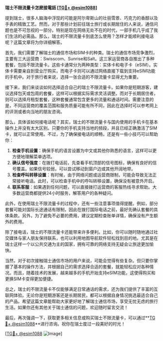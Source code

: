 **瑞士不限流量卡怎麽接電話 [[TG💪+ @esim1088](https://t.me/s/esim1088)]**

提到瑞士，很多人脑海中浮现的可能是阿尔卑斯山的壮丽雪景、巧克力的香醇以及手表的精致工艺。然而，对于那些计划前往瑞士旅行或长期居住的人来说，通信问题也是不可忽视的一部分。特别是现在网络无处不在的时代，一部手机几乎成了我们生活的必需品。那么，瑞士的不限流量卡到底怎么使用？怎样才能顺利接电话呢？这篇文章将为你详细解答。

首先，我们需要了解瑞士的通信市场和SIM卡的种类。瑞士的通信市场竞争激烈，主要有三大运营商：Swisscom、Sunrise和Salt。这三家运营商各自推出了多种套餐，包括不限流量卡。这些卡通常分为两种类型：实体卡和电子卡（eSIM）。实体卡需要亲自到营业厅购买，而电子卡则可以通过网络直接下载到支持eSIM功能的手机中。对于旅行者来说，选择一张合适的不限流量卡显得尤为重要。

接下来，我们来谈谈如何选择适合自己的瑞士不限流量卡。如果你是短期游客，建议选择包天或包周的套餐，这样可以根据实际需求灵活调整。而对于长期居住者，则可以选择月租型套餐，这种套餐通常包含更多的流量和通话时间。需要注意的是，不同运营商的覆盖范围和服务质量可能有所不同，因此在选择时可以参考网上的评测或者向当地的朋友咨询。

那么，具体该如何接电话呢？其实，瑞士的不限流量卡与国内使用的手机卡在基本操作上并没有太大区别。只要你的手机支持当地的频段，并且已经正确激活了SIM卡，就可以正常使用。不过，为了确保接电话的顺畅，还是有一些小技巧可以帮助你：

1. **检查手机设置**：确保手机的语言设置为中文或其他你熟悉的语言，这样可以更方便地理解菜单选项。
2. **确认信号强度**：在拨打电话前，先查看手机顶部的信号图标，确保有良好的信号覆盖。如果信号较弱，可以尝试移动到窗户边或其他开阔地带。
3. **检查呼叫转移设置**：有时候，由于网络问题或运营商限制，可能会导致无法正常接听电话。此时，可以检查手机中的呼叫转移设置，确保没有被意外开启。
4. **联系客服**：如果遇到任何问题，可以直接拨打运营商的客服热线寻求帮助。大多数运营商都提供24小时服务，解答用户的各种疑问。

此外，在使用瑞士不限流量卡的过程中，还有一些注意事项值得提醒。例如，部分套餐可能对国际长途通话有限制，因此在拨打国际电话之前，最好先确认套餐的具体条款。另外，为了避免不必要的费用，建议定期检查账单详情，确保没有产生额外的费用。

除了接电话，瑞士的不限流量卡还能带来许多便利。比如，你可以随时随地通过社交媒体与家人朋友保持联系，也可以利用地图导航软件轻松找到目的地。尤其是在瑞士这样一个以公共交通为主的国家，拥有可靠的网络支持无疑会让旅途更加愉快。

当然，对于初次接触瑞士通信市场的用户来说，可能会觉得有些复杂。但只要你掌握了基本的操作方法，并根据自己的需求选择合适的套餐，就能轻松应对各种情况。而且，随着技术的发展，越来越多的手机开始支持eSIM功能，这使得购买和更换SIM卡变得更加便捷。

总之，瑞士的不限流量卡不仅能够满足日常通话的需求，还为我们提供了丰富的互联网体验。无论你是短期游客还是长期居民，都可以根据自身情况挑选最适合自己的产品。希望这篇文章能帮助大家更好地了解瑞士通信市场，享受无忧无虑的旅行生活。如果你还有其他关于瑞士通信的问题，欢迎随时留言交流！

最后，再次强调一下，获取更多相关信息或购买瑞士不限流量卡，可以通过**[TG💪+ @esim1088](https://t.me/s/esim1088)**进行咨询。祝你在瑞士度过一段美好的时光！

[[TG💪+ @esim1088](https://t.me/s/esim1088) ![Image](https://i.postimg.cc/4NQfJmqS/Snipaste-2025-05-13-00-14-12.png)]